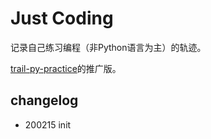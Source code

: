 # Just Coding

记录自己练习编程（非Python语言为主）的轨迹。

[trail-py-practice](https://github.com/MaiYunfei2000/trail-py-practice)的推广版。

## changelog

- 200215 init
